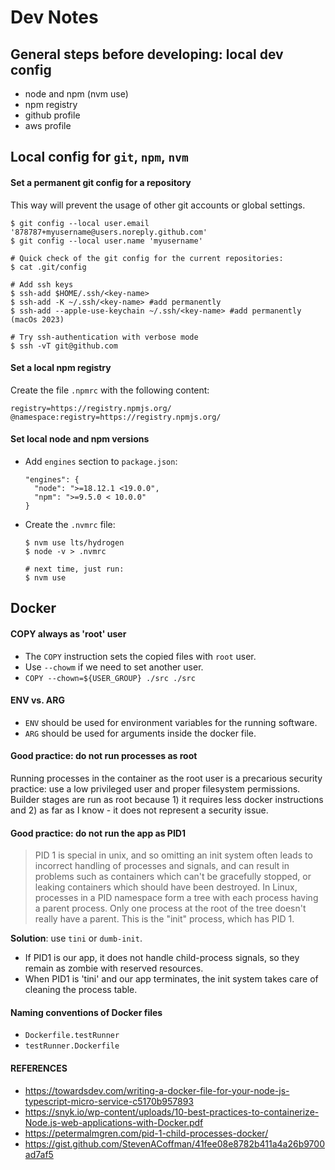 # Dev Notes

## General steps before developing: local dev config
- node and npm (nvm use)
- npm registry
- github profile
- aws profile


## Local config for `git`, `npm`, `nvm`

#### Set a permanent git config for a repository 
This way will prevent the usage of other git accounts or global settings.
```shell
$ git config --local user.email '878787+myusername@users.noreply.github.com'
$ git config --local user.name 'myusername'

# Quick check of the git config for the current repositories:
$ cat .git/config

# Add ssh keys
$ ssh-add $HOME/.ssh/<key-name>
$ ssh-add -K ~/.ssh/<key-name> #add permanently
$ ssh-add --apple-use-keychain ~/.ssh/<key-name> #add permanently (macOs 2023)

# Try ssh-authentication with verbose mode
$ ssh -vT git@github.com
```

#### Set a local npm registry
Create the file `.npmrc` with the following content:
```text
registry=https://registry.npmjs.org/
@namespace:registry=https://registry.npmjs.org/
```

#### Set local node and npm versions
- Add `engines` section to `package.json`:
  ```
  "engines": {
    "node": ">=18.12.1 <19.0.0",
    "npm": ">=9.5.0 < 10.0.0"
  }
  ```
- Create the `.nvmrc` file:
  ```shell
  $ nvm use lts/hydrogen
  $ node -v > .nvmrc
  
  # next time, just run:
  $ nvm use
  ```

## Docker

#### COPY always as 'root' user
- The `COPY` instruction sets the copied files with `root` user.
- Use `--chowm` if we need to set another user.
- `COPY --chown=${USER_GROUP} ./src ./src`

#### ENV vs. ARG
- `ENV` should be used for environment variables for the running software.
- `ARG` should be used for arguments inside the docker file.

#### Good practice: do not run processes as root
Running processes in the container as the root user is a precarious security practice: use a low privileged user and proper filesystem permissions. Builder stages are run as root because 1) it requires less docker instructions and 2) as far as I know - it does not represent a security issue. 

#### Good practice: do not run the app as PID1
> PID 1 is special in unix, and so omitting an init system often leads to incorrect handling of processes and signals, and can result in problems such as containers which can't be gracefully stopped, or leaking containers which should have been destroyed. In Linux, processes in a PID namespace form a tree with each process having a parent process. Only one process at the root of the tree doesn't really have a parent. This is the "init" process, which has PID 1.

**Solution**: use `tini` or `dumb-init`.
- If PID1 is our app, it does not handle child-process signals, so they remain as zombie with reserved resources.
- When PID1 is 'tini' and our app terminates, the init system takes care of cleaning the process table.

#### Naming conventions of Docker files
- `Dockerfile.testRunner`
- `testRunner.Dockerfile`

#### REFERENCES
- https://towardsdev.com/writing-a-docker-file-for-your-node-js-typescript-micro-service-c5170b957893
- https://snyk.io/wp-content/uploads/10-best-practices-to-containerize-Node.js-web-applications-with-Docker.pdf
- https://petermalmgren.com/pid-1-child-processes-docker/
- https://gist.github.com/StevenACoffman/41fee08e8782b411a4a26b9700ad7af5
